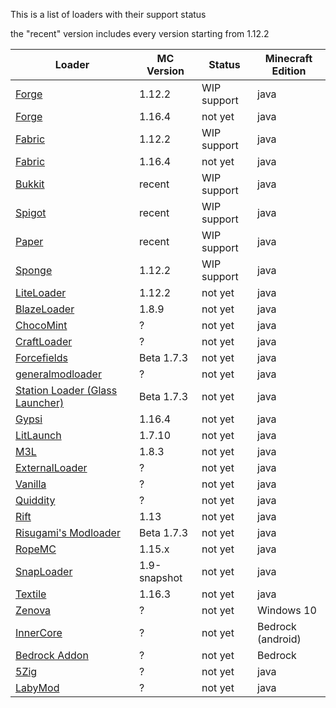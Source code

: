 This is a list of loaders with their support status

the "recent" version includes every version starting from 1.12.2

| Loader | MC Version | Status | Minecraft Edition |
| ------ | ---------- | ------ | -------------- |
| [Forge](https://minecraftforge.net) | 1.12.2 | WIP support | java |
| [Forge](https://minecraftforge.net) | 1.16.4 | not yet | java |
| [Fabric](https://fabricmc.net) | 1.12.2 | WIP support | java |
| [Fabric](https://fabricmc.net) | 1.16.4 | not yet | java |
| [Bukkit](https://dev.bukkit.org) | recent | WIP support | java |
| [Spigot](https://spigotmc.org) | recent | WIP support | java |
| [Paper](https://papermc.io) | recent | WIP support | java |
| [Sponge](https://www.spongepowered.org/) | 1.12.2 | WIP support | java |
| [LiteLoader](https://liteloader.com) | 1.12.2 | not yet | java |
| [BlazeLoader](https://blazeloader.com) | 1.8.9 | not yet | java |
| [ChocoMint](https://github.com/UnderVolt/chocomint) | ? | not yet | java |
| [CraftLoader](https://github.com/canitzp/Craftloader) | ? | not yet | java |
| [Forcefields](https://github.com/jcdwall3/forcefields) | Beta 1.7.3 | not yet | java |
| [generalmodloader](https://github.com/HellHoleStudios/General-ModLoader) | ? | not yet | java |
| [Station Loader (Glass Launcher)](https://github.com/ModificationStation) | Beta 1.7.3 | not yet | java |
| [Gypsi](https://github.com/GypsiMC/Gypsi) | 1.16.4 | not yet | java |
| [LitLaunch](https://github.com/Codetoil/LitLaunch-Source) | 1.7.10 | not yet | java |
| [M3L](https://github.com/Spartan322/M3L) | 1.8.3 | not yet | java |
| [ExternalLoader](https://github.com/MaPePeR/MinecraftExternalModloader) | ? | not yet | java |
| [Vanilla](https://minecraft.net) | ? | not yet | java |
| [Quiddity](https://github.com/Quiddity-Modding/Quiddity-Loader) | ? | not yet | java |
| [Rift](https://github.com/DimensionalDevelopment/Rift) | 1.13 | not yet | java |
| [Risugami's Modloader](https://github.com/coffeenotfound/ModloaderFix-b1.7.3) | Beta 1.7.3 | not yet | java |
| [RopeMC](https://github.com/RopeMC/Rope) | 1.15.x | not yet | java |
| [SnapLoader](https://github.com/canitzp/SnapLoader) | 1.9-snapshot | not yet | java |
| [Textile](https://github.com/TextileLoader/Textile) | 1.16.3 | not yet | java |
| [Zenova](https://github.com/MinecraftZenova/) | ? | not yet | Windows 10 |
| [InnerCore](https://icmods.mineprogramming.org/dev) | ? | not yet | Bedrock (android) |
| [Bedrock Addon](https://bedrock.dev) | ? | not yet | Bedrock |
| [5Zig](https://5zigreborn.eu/) | ? | not yet | java |
| [LabyMod](https://www.labymod.net/index) | ? | not yet | java |